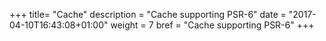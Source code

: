 +++
title= "Cache"
description = "Cache supporting PSR-6"
date = "2017-04-10T16:43:08+01:00"
weight = 7
bref = "Cache supporting PSR-6"
+++

